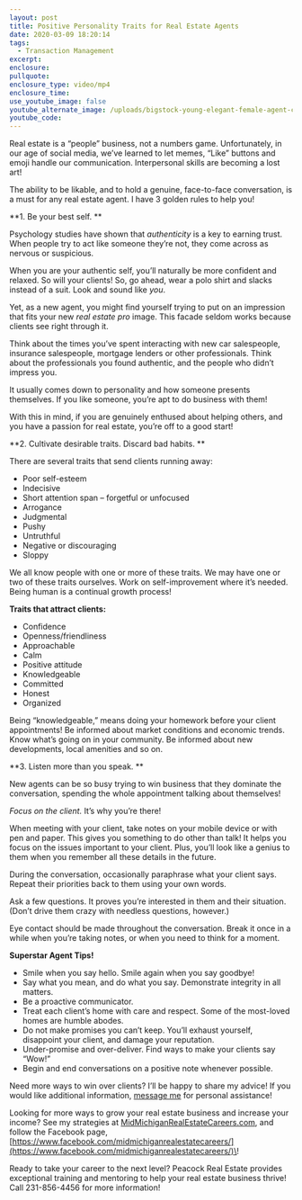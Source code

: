 ```yaml
---
layout: post
title: Positive Personality Traits for Real Estate Agents
date: 2020-03-09 18:20:14
tags:
  - Transaction Management
excerpt:
enclosure:
pullquote:
enclosure_type: video/mp4
enclosure_time:
use_youtube_image: false
youtube_alternate_image: /uploads/bigstock-young-elegant-female-agent-con-326209903.jpg
youtube_code:
---
```


Real estate is a “people” business, not a numbers game. Unfortunately, in our age of social media, we’ve learned to let memes, “Like” buttons and emoji handle our communication. Interpersonal skills are becoming a lost art\!

The ability to be likable, and to hold a genuine, face-to-face conversation, is a must for any real estate agent. I have 3 golden rules to help you\!

**1\. Be your best self. **

Psychology studies have shown that *authenticity* is a key to earning trust. When people try to act like someone they’re not, they come across as nervous or suspicious.

When you are your authentic self, you’ll naturally be more confident and relaxed. So will your clients\! So, go ahead, wear a polo shirt and slacks instead of a suit. Look and sound like *you*.

Yet, as a new agent, you might find yourself trying to put on an impression that fits your new *real estate pro* image. This facade seldom works because clients see right through it.

Think about the times you’ve spent interacting with new car salespeople, insurance salespeople, mortgage lenders or other professionals. Think about the professionals you found authentic, and the people who didn’t impress you.

It usually comes down to personality and how someone presents themselves. If you like someone, you’re apt to do business with them\!

With this in mind, if you are genuinely enthused about helping others, and you have a passion for real estate, you’re off to a good start\!

**2\. Cultivate desirable traits. Discard bad habits. **

There are several traits that send clients running away:

* Poor self-esteem
* Indecisive
* Short attention span – forgetful or unfocused
* Arrogance
* Judgmental
* Pushy
* Untruthful
* Negative or discouraging
* Sloppy

We all know people with one or more of these traits. We may have one or two of these traits ourselves. Work on self-improvement where it’s needed. Being human is a continual growth process\!

**Traits that attract clients:**

* Confidence
* Openness/friendliness
* Approachable
* Calm
* Positive attitude
* Knowledgeable
* Committed
* Honest
* Organized

Being “knowledgeable,” means doing your homework before your client appointments\! Be informed about market conditions and economic trends. Know what’s going on in your community. Be informed about new developments, local amenities and so on.

**3\. Listen more than you speak. **

New agents can be so busy trying to win business that they dominate the conversation, spending the whole appointment talking about themselves\!

*Focus on the client.* It’s why you’re there\!

When meeting with your client, take notes on your mobile device or with pen and paper. This gives you something to do other than talk\! It helps you focus on the issues important to your client. Plus, you’ll look like a genius to them when you remember all these details in the future.

During the conversation, occasionally paraphrase what your client says. Repeat their priorities back to them using your own words.

Ask a few questions. It proves you’re interested in them and their situation. (Don’t drive them crazy with needless questions, however.)

Eye contact should be made throughout the conversation. Break it once in a while when you’re taking notes, or when you need to think for a moment.

**Superstar Agent Tips\!**

* Smile when you say hello. Smile again when you say goodbye\!
* Say what you mean, and do what you say. Demonstrate integrity in all matters.
* Be a proactive communicator.
* Treat each client’s home with care and respect. Some of the most-loved homes are humble abodes.
* Do not make promises you can’t keep. You’ll exhaust yourself, disappoint your client, and damage your reputation.
* Under-promise and over-deliver. Find ways to make your clients say “Wow\!”
* Begin and end conversations on a positive note whenever possible.

Need more ways to win over clients? I’ll be happy to share my advice\! If you would like additional information, [message me](https://midmichiganrealestatecareers.com/contact) for personal assistance\!

Looking for more ways to grow your real estate business and increase your income? See my strategies at [MidMichiganRealEstateCareers.com](https://midmichiganrealestatecareers.com/), and follow the Facebook page, [https://www.facebook.com/midmichiganrealestatecareers/](https://www.facebook.com/midmichiganrealestatecareers/)\!

Ready to take your career to the next level? Peacock Real Estate provides exceptional training and mentoring to help your real estate business thrive\! Call 231-856-4456 for more information\!